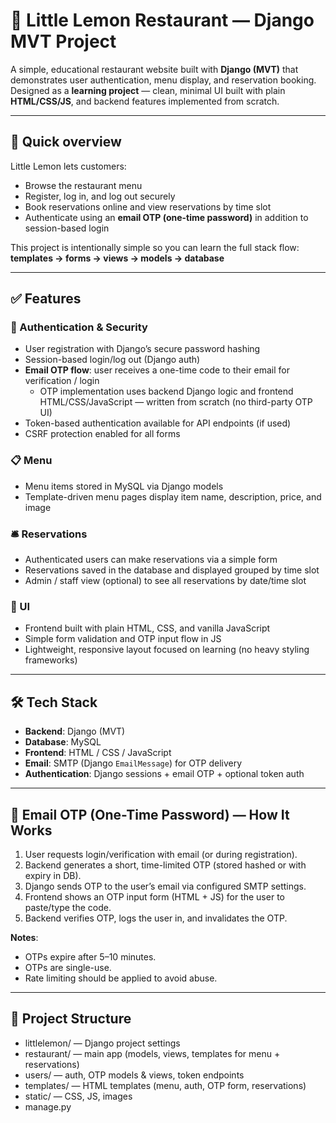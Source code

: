 # 🍋 Little Lemon Restaurant — Django MVT Project

A simple, educational restaurant website built with **Django (MVT)** that demonstrates user authentication, menu display, and reservation booking.  
Designed as a **learning project** — clean, minimal UI built with plain **HTML/CSS/JS**, and backend features implemented from scratch.

---

## 🚀 Quick overview
Little Lemon lets customers:
- Browse the restaurant menu  
- Register, log in, and log out securely  
- Book reservations online and view reservations by time slot  
- Authenticate using an **email OTP (one-time password)** in addition to session-based login  

This project is intentionally simple so you can learn the full stack flow:  
**templates → forms → views → models → database**

---

## ✅ Features

### 🔐 Authentication & Security
- User registration with Django’s secure password hashing  
- Session-based login/log out (Django auth)  
- **Email OTP flow**: user receives a one-time code to their email for verification / login  
  - OTP implementation uses backend Django logic and frontend HTML/CSS/JavaScript — written from scratch (no third-party OTP UI)  
- Token-based authentication available for API endpoints (if used)  
- CSRF protection enabled for all forms  

### 📋 Menu
- Menu items stored in MySQL via Django models  
- Template-driven menu pages display item name, description, price, and image  

### 🛎 Reservations
- Authenticated users can make reservations via a simple form  
- Reservations saved in the database and displayed grouped by time slot  
- Admin / staff view (optional) to see all reservations by date/time slot  

### 🎨 UI
- Frontend built with plain HTML, CSS, and vanilla JavaScript  
- Simple form validation and OTP input flow in JS  
- Lightweight, responsive layout focused on learning (no heavy styling frameworks)  

---

## 🛠 Tech Stack
- **Backend**: Django (MVT)  
- **Database**: MySQL  
- **Frontend**: HTML / CSS / JavaScript  
- **Email**: SMTP (Django `EmailMessage`) for OTP delivery  
- **Authentication**: Django sessions + email OTP + optional token auth  

---

## 🔐 Email OTP (One-Time Password) — How It Works
1. User requests login/verification with email (or during registration).  
2. Backend generates a short, time-limited OTP (stored hashed or with expiry in DB).  
3. Django sends OTP to the user’s email via configured SMTP settings.  
4. Frontend shows an OTP input form (HTML + JS) for the user to paste/type the code.  
5. Backend verifies OTP, logs the user in, and invalidates the OTP.  

**Notes**:
- OTPs expire after 5–10 minutes.  
- OTPs are single-use.  
- Rate limiting should be applied to avoid abuse.  

---

## 📂 Project Structure
- littlelemon/ — Django project settings
- restaurant/ — main app (models, views, templates for menu + reservations)
- users/ — auth, OTP models & views, token endpoints
- templates/ — HTML templates (menu, auth, OTP form, reservations)
- static/ — CSS, JS, images
- manage.py
